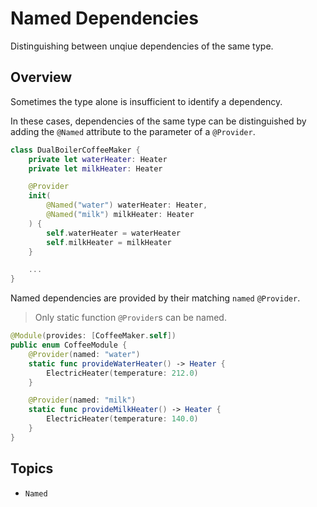 #  Named Dependencies

Distinguishing between unqiue dependencies of the same type.

## Overview

Sometimes the type alone is insufficient to identify a dependency.

In these cases, dependencies of the same type can be distinguished by adding the `@Named` attribute to the parameter of a `@Provider`.

```swift
class DualBoilerCoffeeMaker {
    private let waterHeater: Heater
    private let milkHeater: Heater

    @Provider
    init(
        @Named("water") waterHeater: Heater,
        @Named("milk") milkHeater: Heater
    ) {
        self.waterHeater = waterHeater
        self.milkHeater = milkHeater
    }

    ...
}
```

Named dependencies are provided by their matching `named` `@Provider`.

> Only static function `@Provider`s can be named.

```swift
@Module(provides: [CoffeeMaker.self])
public enum CoffeeModule {
    @Provider(named: "water")
    static func provideWaterHeater() -> Heater {
        ElectricHeater(temperature: 212.0)
    }

    @Provider(named: "milk")
    static func provideMilkHeater() -> Heater {
        ElectricHeater(temperature: 140.0)
    }
}
```

## Topics

- ``Named``

